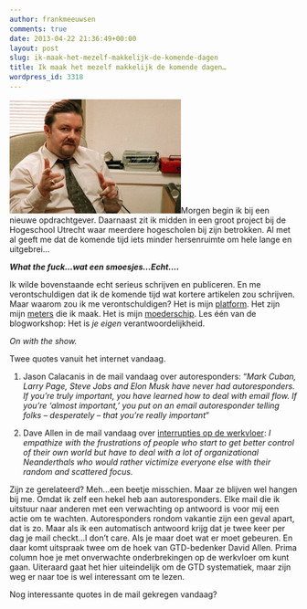 ```yaml
---
author: frankmeeuwsen
comments: true
date: 2013-04-22 21:36:49+00:00
layout: post
slug: ik-maak-het-mezelf-makkelijk-de-komende-dagen
title: Ik maak het mezelf makkelijk de komende dagen…
wordpress_id: 3318
---
```


![brent](../images/uploadimages/brent-300x200.jpg)Morgen begin ik bij een nieuwe opdrachtgever. Daarnaast zit ik midden in een groot project bij de Hogeschool Utrecht waar meerdere hogescholen bij zijn betrokken.
Al met al geeft me dat de komende tijd iets minder hersenruimte om hele lange en uitgebrei…

_**What the fuck…wat een smoesjes…Echt….**_

Ik wilde bovenstaande echt serieus schrijven en publiceren. En me verontschuldigen dat ik de komende tijd wat kortere artikelen zou schrijven. Maar waarom zou ik me verontschuldigen? Het is mijn [platform](http://incredibleadventure.nl/2013/01/een-digitaal-platform-in-drie-delen/). Het zijn mijn [meters](http://incredibleadventure.nl/2013/03/meters-maken/) die ik maak. Het is mijn [moederschip](http://incredibleadventure.nl/2010/01/welkom-op-het-moederschip/). Les één van de blogworkshop: Het is _je eigen_ verantwoordelijkheid.





_On with the show._

Twee quotes vanuit het internet vandaag.



	
  1. Jason Calacanis in de mail vandaag over autoresponders: “_Mark Cuban, Larry Page, Steve Jobs and Elon Musk have never had autoresponders. If you’re truly important, you have learned how to deal with email flow. If you’re ‘almost important,’ you put on an email autoresponder telling folks – desperately – that you’re really important_”

	
  2. Dave Allen in de mail vandaag over [interrupties op de werkvloer](http://www.davidco.com/newsletters/archive/0313.html): _I empathize with the frustrations of people who start to get better control of their own world but have to deal with a lot of organizational Neanderthals who would rather victimize everyone else with their random and scattered focus._


Zijn ze gerelateerd? Meh…een beetje misschien. Maar ze blijven wel hangen bij me. Omdat ik zelf een hekel heb aan autoresponders. Elke mail die ik uitstuur naar anderen met een verwachting op antwoord is voor mij een actie om te wachten. Autoresponders rondom vakantie zijn een geval apart, dat is zo. Maar als ik een automatisch antwoord krijg dat je twee keer per dag je mail checkt…I don’t care. Als je maar doet wat er moet gebeuren.
En daar komt uitspraak twee om de hoek van GTD-bedenker David Allen. Prima column hoe je met onverwachte onderbrekingen op de werkvloer om kunt gaan. Uiteraard gaat het hier uiteindelijk om de GTD systematiek, maar zijn weg er naar toe is wel interessant om te lezen.

Nog interessante quotes in de mail gekregen vandaag?
